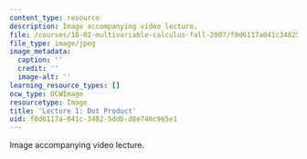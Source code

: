 ```yaml
---
content_type: resource
description: Image accompanying video lecture.
file: /courses/18-02-multivariable-calculus-fall-2007/f0d6117a041c34825ddbd8e746c965e1_01.jpg
file_type: image/jpeg
image_metadata:
  caption: ''
  credit: ''
  image-alt: ''
learning_resource_types: []
ocw_type: OCWImage
resourcetype: Image
title: 'Lecture 1: Dot Product'
uid: f0d6117a-041c-3482-5ddb-d8e746c965e1
---
```

Image accompanying video lecture.

